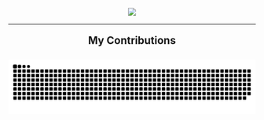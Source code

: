 <p align="center">
  <a href="https://github.com/Nabil17-alt">
    <img src="https://readme-typing-svg.demolab.com/?lines=Im+Muhammad+Nabil;study+program;informatics+engineering;at+Universitas+Sains;dan+Teknologi+Indonesia;&font=Poppins;&center=true&width=440&height=45&color=647bff&vCenter=true&pause=1000&size=22" />
  </a>
</p>
<hr/>
<div align="center">
  <div style="font-family: 'Poppins'; font-size: 22px; color: #647bff; margin-bottom: 20px;">
  </div>
  <h2 style="margin-top: 20px; margin-bottom: 10px;">My Contributions</h2>
  <br>
  <img alt="snake eating my contributions" src="https://raw.githubusercontent.com/salesp07/salesp07/output/github-contribution-grid-snake.svg" />
  <br/>
</div>
